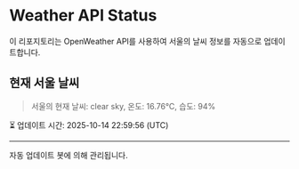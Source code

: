 
# Weather API Status

이 리포지토리는 OpenWeather API를 사용하여 서울의 날씨 정보를 자동으로 업데이트합니다.

## 현재 서울 날씨
> 서울의 현재 날씨: clear sky, 온도: 16.76°C, 습도: 94%

⏳ 업데이트 시간: 2025-10-14 22:59:56 (UTC)

---
자동 업데이트 봇에 의해 관리됩니다.
